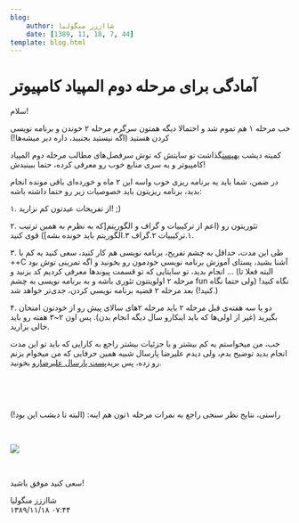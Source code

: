 ```yaml
---
blog:
    author: شااززز منگولیا
    date: [1389, 11, 18, 7, 44]
template: blog.html
---
```

# آمادگی برای مرحله دوم المپیاد کامپیوتر

<div class="cnt">
سلام!<p>خب مرحله ۱ هم تموم شد و احتمالا دیگه همتون سرگرم مرحله ۲ خوندن و برنامه نویسی کردن هستید (اگه نیستید بجنبید، داره دیر میشه‌ها!)</p>
<p>کمیته دیشب یه<a href="http://www.inoi.ir/1389/11/17/%D8%B3%D8%B1%D9%81%D8%B5%D9%84%E2%80%8C%D9%87%D8%A7%DB%8C-%D9%85%D8%B7%D8%A7%D9%84%D8%A8-%D9%85%D8%B1%D8%AD%D9%84%D9%87%E2%80%8C%DB%8C-%D8%AF%D9%88%D9%85-%D8%A7%D9%84%D9%85%D9%BE%DB%8C%D8%A7%D8%AF/" target="_blank" title="سرفصل‌های مطالب مرحله دوم المپیاد کامپیوتر">پست</a>گذاشت تو سایتش که توش سرفصل‌های مطالب مرحله دوم المپیاد کامپیوتر و یه سری منابع خوب رو معرفی کرده،‌ حتما ببینیدش!</p>
<p>در ضمن، شما باید یه برنامه ریزی خوب واسه این ۲ ماه و خورده‌ای باقی مونده انجام بدید، برنامه ریزیتون باید خصوصیات زیر رو حتما داشته باشه:</p>
<p>۱. از تفریحات عیدتون کم نزارید! ;)</p>
<p>۲. تئوریتون رو (اعم از ترکیبیات و گراف و الگوریتم[که به نظرم به همین ترتیب ۱.ترکیبیات ۲.گراف ۳.الگوریتم باید خونده بشه]) قوی کنید.</p>
<p>۳. طی این مدت، حداقل به چشم تفریح، برنامه نویسی هم کار کنید، سعی کنید یه کم با ++C آشنا بشید، پستای آموزش برنامه نویسی خودمون رو بخونید و اگه تمرینی توش بود انجام بدید، تو سایتایی که تو قسمت پیوندها معرفی کردیم کد بزنید و ... (البته فعلا تا مرحله ۲ اولویتتون تئوری باشه و به برنامه نویسی به چشم fun نگاه کنید! (ولی حتما نگاه کنید!) بعد مرحله ۲ قضیه برنامه نویسی کردن، جدی‌تر خواهد شد.)</p>
<p>۴. دو یا سه هفته‌ی قبل مرحله ۲ باید مرحله ۲های سالای پیش رو از خودتون امتحان بگیرید (غیر از اولی‌ها که باید اینکارو سال دیگه انجام بدن). پس اون ۲~۳ هفته رو باید خالی بزارید.</p>
<p>خب، من میخواستم یه کم بیشتر و با جزئیات بیشتر راجع به کارایی که باید تو این مدت انجام بدید توضیح بدم، ولی دیدم علیرضا پارسال شبیه همین حرفایی که من میخوام بزنم رو زده، پس برید<a href="http://shaazzz.blogfa.com/post-68.aspx" target="_blank" title="آمادگی برای مرحله دوم المپیاد کامپیوتر">پست پارسال علیرضا</a>رو بخونید.</p>
<p><br/></p>
<p><br/></p>
<p>راستی، نتایج نظر سنجی راجع به نمرات مرحله ۱تون هم اینه: (البته تا دیشب این بود!)</p>
<p align="baseline"><br/></p>
<p><img src="http://s1.picofile.com/file/6330969814/poll.png"/></p>
<p><br/></p>
<p>سعی کنید موفق باشید!</p>
</div>

<div class="blog-info">
    <div class="blog-author">شااززز منگولیا</div>
    <div class="blog-date">۱۳۸۹/۱۱/۱۸ ۰۷:۴۴</div>
</div>

